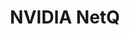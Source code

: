 ---
title: NVIDIA NetQ
layout: pdf
product: Cumulus NetQ
type: pdf
bookhidden: true
version: "4.7"
imgData: cumulus-netq
siteSlug: cumulus-netq
pdfhidden: true

---